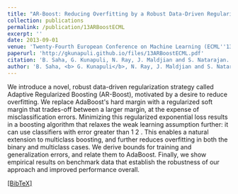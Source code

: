 ```yaml
---
title: "AR-Boost: Reducing Overfitting by a Robust Data-Driven Regularization Strategy"
collection: publications
permalink: /publication/13ARBoostECML
excerpt: ''
date: 2013-09-01
venue: 'Twenty-Fourth European Conference on Machine Learning (ECML''13), Prague, Czech Republic'
paperurl: 'http://gkunapuli.github.io/files/13ARBoostECML.pdf'
citation: 'B. Saha, G. Kunapuli, N. Ray, J. Maldjian and S. Natarajan. <b> AR-Boost: Reducing Overfitting by a Robust Data-Driven Regularization Strategy </b>. <i> Twenty-Fourth European Conference on Machine Learning </i> (ECML''13), Prague, Czech Republic, September 23-27, 2012.'
author: 'B. Saha, <b> G. Kunapuli</b>, N. Ray, J. Maldjian and S. Natarajan'
---
```


We introduce a novel, robust data-driven regularization strategy called Adaptive Regularized Boosting (AR-Boost), motivated by a desire to reduce overfitting. We replace AdaBoost's hard margin with a regularized soft margin that trades-off between a larger margin, at the expense of misclassification errors. Minimizing this regularized exponential loss results in a boosting algorithm that relaxes the weak learning assumption further: it can use classifiers with error greater than 1 2 . This enables a natural extension to multiclass boosting, and further reduces overfitting in both the binary and multiclass cases. We derive bounds for training and generalization errors, and relate them to AdaBoost. Finally, we show empirical results on benchmark data that establish the robustness of our approach and improved performance overall.

[[BibTeX]](http://gkunapuli.github.io/files/13ARBoostECML.bib)
